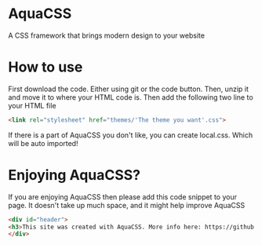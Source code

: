 # AquaCSS
A CSS framework that brings modern design to your website

# How to use

First download the code. Either using git or the code button. Then, unzip it and move it to where your HTML code is.
Then add the following two line to your HTML file 
```HTML
<link rel="stylesheet" href="themes/'The theme you want'.css">
```
If there is a part of AquaCSS you don't like, you can create local.css. Which will be auto imported!
# Enjoying AquaCSS?
If you are enjoying AquaCSS then please add this code snippet to your page.
It doesn't take up much space, and it might help improve AquaCSS
```HTML
<div id="header">
<h3>This site was created with AquaCSS. More info here: https://github.com/Darth-Ness/AquaCSS</h3>
</div>
```

